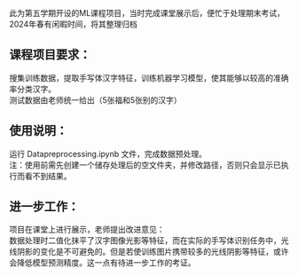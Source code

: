 此为第五学期开设的ML课程项目，当时完成课堂展示后，便忙于处理期末考试，2024年春有闲暇时间，将其整理归档

## 课程项目要求：
搜集训练数据，提取手写体汉字特征，训练机器学习模型，使其能够以较高的准确率分类汉字。   
测试数据由老师统一给出（5张福和5张别的汉字）

## 使用说明：

运行 Datapreprocessing.ipynb 文件，完成数据预处理。  
注：使用前需先创建一个储存处理后的空文件夹，并修改路径，否则只会显示已执行而看不到结果。



## 进一步工作：
项目在课堂上进行展示，老师提出改进意见：  
数据处理时二值化抹平了汉字图像光影等特征，而在实际的手写体识别任务中，光线阴影的变化是不可避免的。但是若使训练图片携带较多的光线阴影等特征，或许会降低模型预测精度。这一点有待进一步工作的考证。
